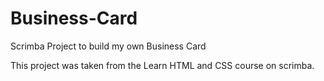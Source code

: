 # Business-Card
Scrimba Project to build my own Business Card

This project was taken from the Learn HTML and CSS course on scrimba.
